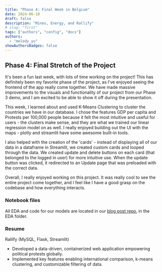 ```yaml
---
title: "Phase 4: Final Week in Belgium"
date: 2024-06-10
draft: false
description: "Mines, Energy, and Rallify"
# slug: "first"
tags: ["authors", "config", "docs"]
authors:
  - "melody_yu"
showAuthorsBadges: false
---
```


## Phase 4: Final Stretch of the Project

It's been a fun last week, with lots of time working on the project! This has definitely been my favorite phase of the project, as I've enjoyed seeing the frontend of the app really come together. We have made massive improvements to the visuals and functionality of our project from our Phase 3 demo, and I am excited to be able to show it off during the presentation.

This week, I learned about and used K-Means Clustering to cluster the countries we have in our database. I chose the features GDP per capita and Protests per 100,000 people because it felt the most intuitive and useful for users - the clusters make sense, and they are what we trained our linear regression model on as well. I really enjoyed building out the UI with the maps - plotly and streamlit have some awesome built-in tools.

I also helped with the creation of the 'cards' - instead of displaying all of our data in a dataframe in Streamlit, we created custom cards and looped through the data. We created update and delete buttons on each card (that belonged to the logged in user) for more intuitive use. When the update button was clicked, it redirected to an Update page that was preloaded with the correct data.

Overall, I really enjoyed working on this project. It was really cool to see the entire project come together, and I feel like I have a good grasp on the codebase and how everything interacts.

### Notebook files
All EDA and code for our models are located in our [blog post repo](https://github.com/melodyyu754/belgium-doc-tracker), in the EDA folder.

### Resume
Rallify (MySQL, Flask, Streamlit)
- Developed a data-driven, containerized web application empowering political protests globally.
- Implemented key features enabling international comparison, k-means clustering, and customizable filtering of data.
